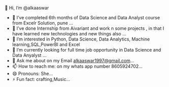 
👋 Hi, I’m @alkaaswar
- 👯 I’ve completed 6th months of Data Science and Data Analyst course from Excelr Solution, pune ...
- 👯 I’ve done Internship from Aivariant and work n some projects , in that I have learned new technologies and new things also ...
- 👀 I’m interested in Python, Data Science, Data Analytics, Machine learning,SQL,PowerBI and Excel
- 🤔 I’m currently looking for full time job opportunity in Data Science and Data Anyalyst  ...
- 💬 Ask me about on my Email alkaaswar1997@gmail.com...
- 📫 How to reach me: on my whats app number 8605924702...
- 😄 Pronouns: She...
- ⚡ Fun fact: crafting,Music...
